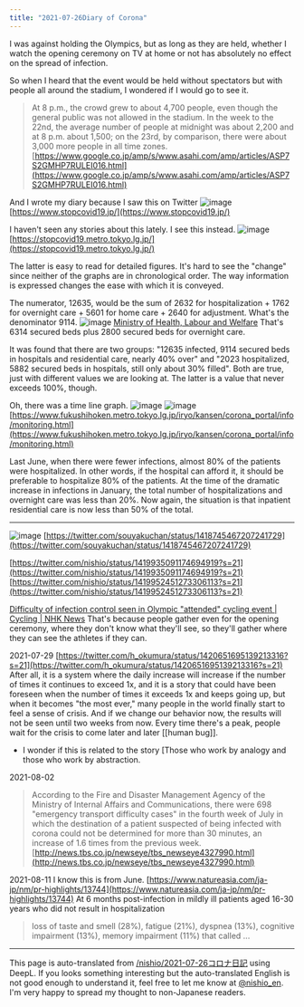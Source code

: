 ```yaml
---
title: "2021-07-26Diary of Corona"
---
```


I was against holding the Olympics, but as long as they are held, whether I watch the opening ceremony on TV at home or not has absolutely no effect on the spread of infection.

So when I heard that the event would be held without spectators but with people all around the stadium, I wondered if I would go to see it.
> At 8 p.m., the crowd grew to about 4,700 people, even though the general public was not allowed in the stadium.
>  In the week to the 22nd, the average number of people at midnight was about 2,200 and at 8 p.m. about 1,500; on the 23rd, by comparison, there were about 3,000 more people in all time zones.
[https://www.google.co.jp/amp/s/www.asahi.com/amp/articles/ASP7S2GMHP7RULEI016.html](https://www.google.co.jp/amp/s/www.asahi.com/amp/articles/ASP7S2GMHP7RULEI016.html)

And I wrote my diary because I saw this on Twitter
![image](https://gyazo.com/9c2ce2ebf4dcc44bf416b983247d8cc7/thumb/1000)
[https://www.stopcovid19.jp/](https://www.stopcovid19.jp/)

I haven't seen any stories about this lately.
I see this instead.
![image](https://gyazo.com/131e088379f55fe46d9ffc8fe94cae17/thumb/1000)
[https://stopcovid19.metro.tokyo.lg.jp/](https://stopcovid19.metro.tokyo.lg.jp/)

The latter is easy to read for detailed figures.
It's hard to see the "change" since neither of the graphs are in chronological order.
The way information is expressed changes the ease with which it is conveyed.

The numerator, 12635, would be the sum of 2632 for hospitalization + 1762 for overnight care + 5601 for home care + 2640 for adjustment.
What's the denominator 9114.
![image](https://gyazo.com/f966dc318a9acf77c8e32ff9b770ee98/thumb/1000)
[Ministry of Health, Labour and Welfare](https://www.mhlw.go.jp/stf/seisakunitsuite/newpage_00023.html)
That's 6314 secured beds plus 2800 secured beds for overnight care.

It was found that there are two groups: "12635 infected, 9114 secured beds in hospitals and residential care, nearly 40% over" and "2023 hospitalized, 5882 secured beds in hospitals, still only about 30% filled".
Both are true, just with different values we are looking at. The latter is a value that never exceeds 100%, though.

Oh, there was a time line graph.
![image](https://gyazo.com/a2f7dfcfdcd1889cfd42404694e862f3/thumb/1000)
![image](https://gyazo.com/7da2d4bcdcf965e54568f6352776a7df/thumb/1000)
[https://www.fukushihoken.metro.tokyo.lg.jp/iryo/kansen/corona_portal/info/monitoring.html](https://www.fukushihoken.metro.tokyo.lg.jp/iryo/kansen/corona_portal/info/monitoring.html)

Last June, when there were fewer infections, almost 80% of the patients were hospitalized. In other words, if the hospital can afford it, it should be preferable to hospitalize 80% of the patients.
At the time of the dramatic increase in infections in January, the total number of hospitalizations and overnight care was less than 20%.
Now again, the situation is that inpatient residential care is now less than 50% of the total.

----

![image](https://gyazo.com/45176bf51051095152dd0ecec50b205e/thumb/1000)
[https://twitter.com/souyakuchan/status/1418745467207241729](https://twitter.com/souyakuchan/status/1418745467207241729)


[https://twitter.com/nishio/status/1419935091174694919?s=21](https://twitter.com/nishio/status/1419935091174694919?s=21)
[https://twitter.com/nishio/status/1419952451273306113?s=21](https://twitter.com/nishio/status/1419952451273306113?s=21)



[Difficulty of infection control seen in Olympic "attended" cycling event | Cycling | NHK News](https://www3.nhk.or.jp/news/html/20210727/k10013163691000.html)
That's because people gather even for the opening ceremony, where they don't know what they'll see, so they'll gather where they can see the athletes if they can.

2021-07-29
[https://twitter.com/h_okumura/status/1420651695139213316?s=21](https://twitter.com/h_okumura/status/1420651695139213316?s=21)
After all, it is a system where the daily increase will increase if the number of times it continues to exceed 1x, and it is a story that could have been foreseen when the number of times it exceeds 1x and keeps going up, but when it becomes "the most ever," many people in the world finally start to feel a sense of crisis. And if we change our behavior now, the results will not be seen until two weeks from now.
Every time there's a peak, people wait for the crisis to come later and later [[human bug]].
- I wonder if this is related to the story [Those who work by analogy and those who work by abstraction.

2021-08-02
> According to the Fire and Disaster Management Agency of the Ministry of Internal Affairs and Communications, there were 698 "emergency transport difficulty cases" in the fourth week of July in which the destination of a patient suspected of being infected with corona could not be determined for more than 30 minutes, an increase of 1.6 times from the previous week.
[http://news.tbs.co.jp/newseye/tbs_newseye4327990.html](http://news.tbs.co.jp/newseye/tbs_newseye4327990.html)

2021-08-11
I know this is from June.
[https://www.natureasia.com/ja-jp/nm/pr-highlights/13744](https://www.natureasia.com/ja-jp/nm/pr-highlights/13744)
At 6 months post-infection in mildly ill patients aged 16-30 years who did not result in hospitalization
> loss of taste and smell (28%), fatigue (21%), dyspnea (13%), cognitive impairment (13%), memory impairment (11%)
that called ...


---
This page is auto-translated from [/nishio/2021-07-26コロナ日記](https://scrapbox.io/nishio/2021-07-26コロナ日記) using DeepL. If you looks something interesting but the auto-translated English is not good enough to understand it, feel free to let me know at [@nishio_en](https://twitter.com/nishio_en). I'm very happy to spread my thought to non-Japanese readers.